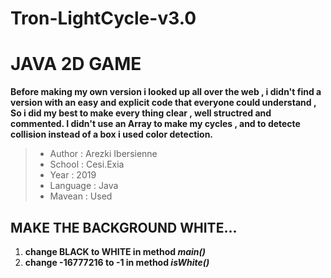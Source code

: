 # Tron-LightCycle-v3.0

# JAVA 2D GAME 
**Before making my own version i looked up all over the web , i didn't find a version with an easy and explicit code that everyone could understand , So i did my best to make every thing clear , well structred and commented.
I didn't use an Array to make my cycles , and to detecte collision instead of a box i used color detection.**

> - Author : Arezki Ibersienne 
> - School : Cesi.Exia 
> - Year : 2019
> - Language : Java
> - Mavean : Used

## MAKE THE BACKGROUND WHITE...
1. **change BLACK to WHITE in method _main()_**
2. **change  -16777216 to -1 in method _isWhite()_**
